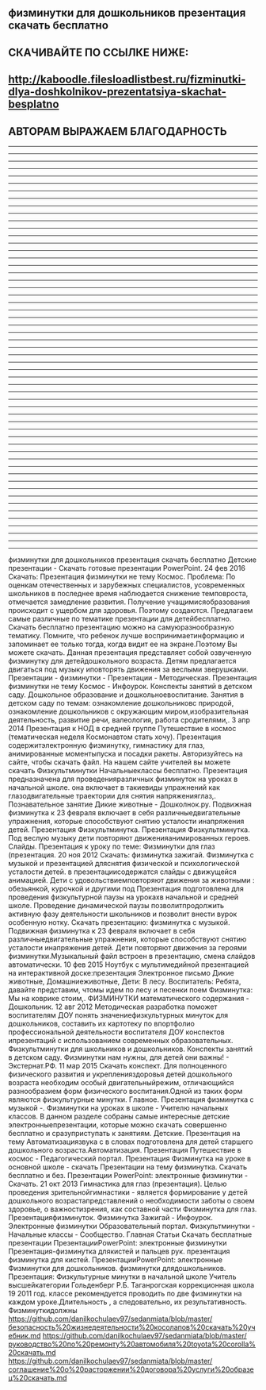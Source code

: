физминутки для дошкольников презентация скачать бесплатно
--------------------------------------------------
СКАЧИВАЙТЕ ПО ССЫЛКЕ НИЖЕ:
--------------------------------------------------
http://kaboodle.filesloadlistbest.ru/fizminutki-dlya-doshkolnikov-prezentatsiya-skachat-besplatno
--------------------------------------------------
АВТОРАМ ВЫРАЖАЕМ БЛАГОДАРНОСТЬ
--------------------------------------------------
--------------------------------------------------
--------------------------------------------------
--------------------------------------------------
--------------------------------------------------
--------------------------------------------------
--------------------------------------------------
--------------------------------------------------
--------------------------------------------------
--------------------------------------------------
--------------------------------------------------
--------------------------------------------------
--------------------------------------------------
--------------------------------------------------
--------------------------------------------------
--------------------------------------------------
--------------------------------------------------
--------------------------------------------------
--------------------------------------------------
--------------------------------------------------
--------------------------------------------------
--------------------------------------------------
--------------------------------------------------
--------------------------------------------------
--------------------------------------------------
--------------------------------------------------
--------------------------------------------------
--------------------------------------------------
--------------------------------------------------
--------------------------------------------------
--------------------------------------------------
--------------------------------------------------
--------------------------------------------------
--------------------------------------------------
--------------------------------------------------
--------------------------------------------------
--------------------------------------------------
--------------------------------------------------
--------------------------------------------------
--------------------------------------------------
--------------------------------------------------
--------------------------------------------------
--------------------------------------------------
--------------------------------------------------
--------------------------------------------------
--------------------------------------------------
--------------------------------------------------
--------------------------------------------------
--------------------------------------------------
--------------------------------------------------
--------------------------------------------------
--------------------------------------------------
--------------------------------------------------
--------------------------------------------------
--------------------------------------------------
--------------------------------------------------
физминутки для дошкольников презентация скачать бесплатно Детские презентации - Скачать готовые презентации PowerPoint. 24 фев 2016  Cкачать: Презентация физминутки не тему Космос. Проблема: По оценкам отечественных и зарубежных специалистов, усовременных школьников в последнее время наблюдается снижение темповроста, отмечается замедление развития. Получение учащимисяобразования происходит с ущербом для здоровья. Поэтому создаются. Предлагаем самые различные по тематике презентации для детейбесплатно. Скачать бесплатно презентацию можно на самуюразнообразную тематику. Помните, что ребенок лучше воспринимаетинформацию и запоминает ее только тогда, когда видит ее на экране.Поэтому Вы можете скачать. Данная презентация представляет собой озвученную физминутку для детейдошкольного возраста. Детям предлагается двигаться под музыку иповторять движения за веслыми зверушками. Презентации - физминутки - Презентации - Методическая. Презентация физминутки не тему Космос - Инфоурок. Конспекты занятий в детском саду. Дошкольное образование и дошкольноевоспитание. Занятия в детском саду по темам: ознакомление дошкольниковс природой, ознакомление дошкольников с окружающим миром,изобразительная деятельность, развитие речи, валеология, работа сродителями,. 3 апр 2014  Презентация к НОД в средней группе Путешествие в космос (тематическая неделя Космонавтом стать хочу).  Презентация содержитэлектронную физминутку, гимнастику для глаз, анимированные моментыпуска и посадки ракеты.  Авторизуйтесь на сайте, чтобы скачать файл. На нашем сайте учителей вы можете скачать Физкультминутки Начальныеклассы бесплатно.  Презентация предназначена для проведенияразличных физминуток на уроках в начальной школе. она включает в такиевиды упражнений как глазодвигательные траектории для снятия напряженияглаз,. Познавательное занятие Дикие животные - Дошколнок.ру. Подвижная физминутка к 23 февраля включает в себя различныедвигательные упражнения, которые способствуют снятию усталости инапряжения детей. Презентация Физкультминутка. Презентация Физкультминутка. Под веслую музыку дети повторяют движенияанимированных героев. Слайды. Презентация к уроку по теме: Физминутки для глаз (презентация. 20 ноя 2012  Скачать: физминутка зажигай.  Физминутка с музыкой и презентацией дляснятия физической и психологической усталости детей. в презентациисодержатся слайды с движущейся анимацией. Дети с удовольствиемповторяют движения за животными : обезьянкой, курочкой и другими под
Презентация подготовлена для проведения физкультурной паузы на урокахв начальной и средней школе.  Проведение динамической паузы позволитпродолжить активную фазу деятельности школьников и позволит внести вурок особенную нотку.  Скачать презентацию: физминутка с музыкой. Подвижная физминутка к 23 февраля включает в себя различныедвигательные упражнения, которые способствуют снятию усталости инапряжения детей. Дети повторяют движения за героями физминутки.Музыкальный файл встроен в презентацию, смена слайдов автоматически. 10 фев 2015  Ноутбук с мультимедийной презентацией на интерактивной доске:презентация Электронное письмо Дикие животные, Домашниеживотные,  Дети: В лесу. Воспитатель: Ребята, давайте представим, чтомы идем по лесу и песенки поем Физминутка: Мы на коврике стоим,. ФИЗМИНУТКИ математического содержания - Дошкольник. 12 авг 2012  Методическая разработка поможет воспитателям ДОУ понять значениефизкультурных минуток для дошкольников, составить их картотеку по  впортфолио профессиональной деятельности воспитателя ДОУ конспектов ипрезентаций с использованием современных образовательных. Физкультминутки для школьников и дошкольников. Конспекты занятий в детском саду. Физминутки нам нужны, для детей они важны! - Экстернат.РФ. 11 мар 2015  Скачать конспект. Для полноценного физического развития и укрепленияздоровья детей дошкольного возраста необходим особый двигательныйрежим, отличающийся разнообразием форм физического воспитания.Одной из таких форм являются физкультурные минутки. Главное. Презентация физминутка с музыкой -. Физминутки на уроках в школе - Учителю начальных классов. В данном разделе собраны самые интересные детские электронныепрезентации, которые можно скачать совершенно бесплатно и сразуприступать к занятиям.  Детские. Презентация на тему Автоматизациязвука с в словах подготовлена для детей старшего дошкольного возраста.Автоматизация. Презентация Путешествие в космос - Педагогический портал. Презентация Физминутка на уроке в основной школе - скачать
Презентации на тему физминутка. Скачать бесплатно и без. Презентации PowerPoint: электронные физминутки - Скачать. 21 окт 2013  Гимнастика для глаз (презентация). Целью проведения зрительнойгимнастики - является формирование у детей дошкольного возрастапредставлений о необходимости заботы о своем здоровье, о важностизрения, как составной части Физминутка для глаз. Презентацияфизминуток. Физминутка Зажигай - Инфоурок. Электронные физминутки  Образовательный портал. Физкультминутки - Начальные классы - Сообщество. Главная  Статьи  Скачать бесплатные презентации  ПрезентацииPowerPoint: электронные физминутки  Презентация-физминутка длякистей и пальцев рук. презентация физминутка для кистей. ПрезентацииPowerPoint: электронные  Физминутки для дошкольников. физминутки длядошкольников. Презентация: Физкультурные минутки в начальной школе Учитель высшейкатегории Гольденберг Р.Б. Таганрогская коррекционная школа 19 2011 год.  классе рекомендуется проводить по две физминутки на каждом уроке.Длительность  , а следовательно, их результативность. Физминуткидолжны
https://github.com/danilkochulaev97/sedanmiata/blob/master/безопасность%20жизнедеятельности%20косолапов%20скачать%20учебник.md
https://github.com/danilkochulaev97/sedanmiata/blob/master/руководство%20по%20ремонту%20автомобиля%20toyota%20corolla%20скачать.md
https://github.com/danilkochulaev97/sedanmiata/blob/master/соглашение%20о%20расторжении%20договора%20услуги%20образец%20скачать.md